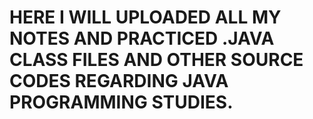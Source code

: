 
# HERE I WILL UPLOADED ALL MY NOTES AND PRACTICED .JAVA CLASS FILES AND OTHER SOURCE CODES REGARDING JAVA PROGRAMMING STUDIES.
